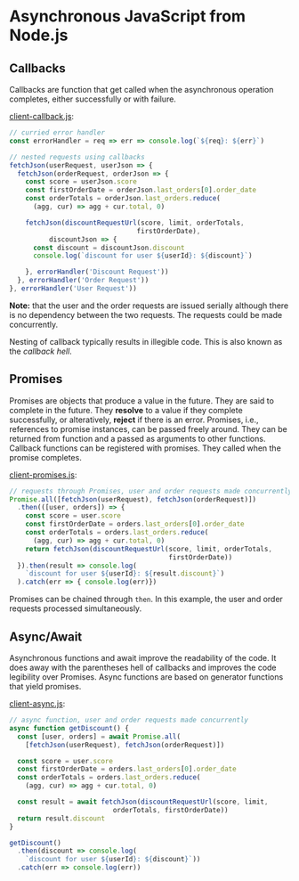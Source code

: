 # Asynchronous JavaScript from Node.js

## Callbacks

Callbacks are function that get called when the asynchronous operation completes,
either successfully or with failure.

[client-callback.js](client-callback.js):

```javascript
// curried error handler
const errorHandler = req => err => console.log(`${req}: ${err}`)

// nested requests using callbacks
fetchJson(userRequest, userJson => {
  fetchJson(orderRequest, orderJson => {
    const score = userJson.score
    const firstOrderDate = orderJson.last_orders[0].order_date
    const orderTotals = orderJson.last_orders.reduce(
      (agg, cur) => agg + cur.total, 0)

    fetchJson(discountRequestUrl(score, limit, orderTotals,
                                firstOrderDate),
          discountJson => {
      const discount = discountJson.discount
      console.log(`discount for user ${userId}: ${discount}`)

    }, errorHandler('Discount Request'))
  }, errorHandler('Order Request'))
}, errorHandler('User Request'))
```

**Note:** that the user and the order requests
are issued serially although there is no dependency between
the two requests. The requests could be made concurrently.

Nesting of callback typically results in illegible code.
This is also known as the *callback hell*.

## Promises

Promises are objects that produce a value in the future.
They are said to complete in the future. They **resolve** to a value if they
complete successfully, or alteratively, **reject** if there is an error.
Promises, i.e., references to promise instances, can be passed freely around. They can be returned from function and a passed as arguments to other functions.
Callback functions can be registered with promises. They called when the
promise completes.

[client-promises.js](client-promises.js):

```javascript
// requests through Promises, user and order requests made concurrently
Promise.all([fetchJson(userRequest), fetchJson(orderRequest)])
  .then(([user, orders]) => {
    const score = user.score
    const firstOrderDate = orders.last_orders[0].order_date
    const orderTotals = orders.last_orders.reduce(
      (agg, cur) => agg + cur.total, 0)
    return fetchJson(discountRequestUrl(score, limit, orderTotals,
                                        firstOrderDate))
  }).then(result => console.log(
    `discount for user ${userId}: ${result.discount}`)
  ).catch(err => { console.log(err)})
```

Promises can be chained through `then`. In this example, the user and
order requests processed simultaneously.

## Async/Await

Asynchronous functions and await improve the readability of the code.
It does away with the parentheses hell of callbacks and improves the code
legibility over Promises. Async functions are based on generator functions
that yield promises.

[client-async.js](client-async.js):

```javascript
// async function, user and order requests made concurrently
async function getDiscount() {
  const [user, orders] = await Promise.all(
    [fetchJson(userRequest), fetchJson(orderRequest)])

  const score = user.score
  const firstOrderDate = orders.last_orders[0].order_date
  const orderTotals = orders.last_orders.reduce(
    (agg, cur) => agg + cur.total, 0)

  const result = await fetchJson(discountRequestUrl(score, limit,
                          orderTotals, firstOrderDate))
  return result.discount
}

getDiscount()
  .then(discount => console.log(
    `discount for user ${userId}: ${discount}`))
  .catch(err => console.log(err))
```
